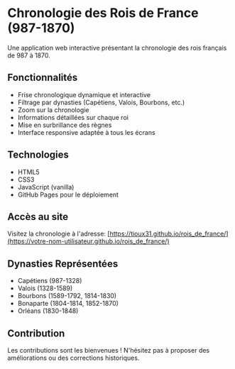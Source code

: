 # Chronologie des Rois de France (987-1870)

Une application web interactive présentant la chronologie des rois français de 987 à 1870.

## Fonctionnalités

- Frise chronologique dynamique et interactive
- Filtrage par dynasties (Capétiens, Valois, Bourbons, etc.)
- Zoom sur la chronologie
- Informations détaillées sur chaque roi
- Mise en surbrillance des règnes
- Interface responsive adaptée à tous les écrans

## Technologies

- HTML5
- CSS3
- JavaScript (vanilla)
- GitHub Pages pour le déploiement

## Accès au site

Visitez la chronologie à l'adresse: [https://tioux31.github.io/rois_de_france/](https://votre-nom-utilisateur.github.io/rois_de_france/)

## Dynasties Représentées

- Capétiens (987-1328)
- Valois (1328-1589)
- Bourbons (1589-1792, 1814-1830)
- Bonaparte (1804-1814, 1852-1870)
- Orléans (1830-1848)

## Contribution

Les contributions sont les bienvenues ! N'hésitez pas à proposer des améliorations ou des corrections historiques.
